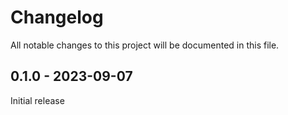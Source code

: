 # Changelog

All notable changes to this project will be documented in this file.

## 0.1.0 - 2023-09-07

Initial release